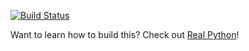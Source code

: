[![Build Status](https://travis-ci.org/realpython/flasktaskr_project.svg?branch=master)](https://travis-ci.org/realpython/flasktaskr_project)

Want to learn how to build this? Check out [Real Python](https://realpython.com)!